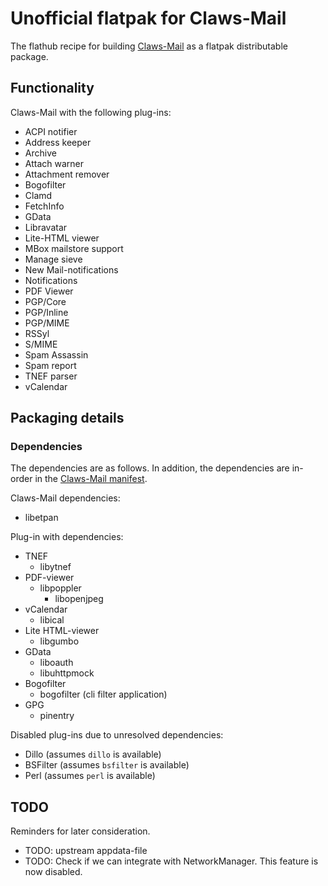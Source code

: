 # Unofficial flatpak for Claws-Mail

The flathub recipe for building [Claws-Mail](https://claws-mail.org) as a flatpak distributable package.

## Functionality

Claws-Mail with the following plug-ins:

- ACPI notifier
- Address keeper
- Archive
- Attach warner
- Attachment remover
- Bogofilter
- Clamd
- FetchInfo
- GData
- Libravatar
- Lite-HTML viewer
- MBox mailstore support
- Manage sieve
- New Mail-notifications
- Notifications
- PDF Viewer
- PGP/Core
- PGP/Inline
- PGP/MIME
- RSSyl
- S/MIME
- Spam Assassin
- Spam report
- TNEF parser
- vCalendar

## Packaging details

### Dependencies

The dependencies are as follows. In addition, the dependencies are in-order in the [Claws-Mail manifest](org.claws_mail.Claws-Mail.json).

Claws-Mail dependencies:
- libetpan

Plug-in with dependencies:
- TNEF
  - libytnef
- PDF-viewer
  - libpoppler
    - libopenjpeg
- vCalendar
  - libical
- Lite HTML-viewer
  - libgumbo
- GData
  - liboauth
  - libuhttpmock
- Bogofilter
  - bogofilter (cli filter application)
- GPG
  - pinentry

Disabled plug-ins due to unresolved dependencies:
- Dillo (assumes `dillo` is available)
- BSFilter (assumes `bsfilter` is available)
- Perl (assumes `perl` is available)

## TODO

Reminders for later consideration.

- TODO: upstream appdata-file
- TODO: Check if we can integrate with NetworkManager. This feature is now disabled.

<!-- NOTES

## References

- [Flatpak manifest permissions](http://docs.flatpak.org/en/latest/sandbox-permissions.html)
- [AppStream metadata (appdata.xml)](https://www.freedesktop.org/software/appstream/docs/sect-Metadata-Application.html)

-->
